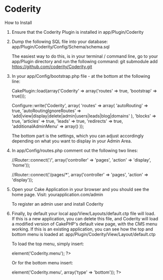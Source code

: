 Coderity
===

How to Install

1) Ensure that the Coderity Plugin is installed in app/Plugin/Coderity

2) Dump the following SQL file into your database:
   app/Plugin/Coderity/Config/Schema/schema.sql

   The easiest way to do this, is in your terminal / command line, go to your app/Plugin directory and run the following command:
   git submodule add https://github.com/coderity/Coderity.git

3) In your app/Config/bootstrap.php file - at the bottom at the following line:

   CakePlugin::load(array('Coderity' => array('routes' => true, 'bootstrap' => true)));

   Configure::write('Coderity', array(
      'routes' => array(
                  'autoRouting' => true,
                  'autoRoutingIgnoreRoutes' => 'add|view|display|delete|admin|users|leads|blog|domains'
               ),
      'blocks' => true,
      'articles' => true,
      'leads' => true,
      'redirects' => true,
      'additionalAdminMenu' => array()
   ));

   The bottom part is the settings, which you can adjust accordingly depending on what you want to display in your Admin Area.

4) In app/Config/routes.php comment out the following two lines:

   //Router::connect('/', array('controller' => 'pages', 'action' => 'display', 'home'));

   //Router::connect('/pages/*', array('controller' => 'pages', 'action' => 'display'));

5) Open your Cake Application in your browser and you should see the home page.  Visit:
   yourapplication.com/admin

   To register an admin user and install Coderity

6) Finally, by default your local app/View/Layouts/default.ctp file will load.
   If this is a new application, you can delete this file, and Coderity will load a modified version of CakePHP's default view page, with the CMS menu working.
   If this is an existing application, you can see how the top and bottom menu is loaded at: app/Plugin/Coderity/View/Layout/default.ctp

   To load the top menu, simply insert:
   <?php echo $this->element('Coderity.menu'); ?>

   Or for the bottom menu insert:
   <?php echo $this->element('Coderity.menu', array('type' => 'bottom')); ?>